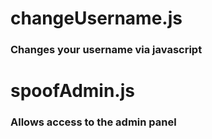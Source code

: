 # changeUsername.js
### Changes your username via javascript
# spoofAdmin.js
### Allows access to the admin panel
